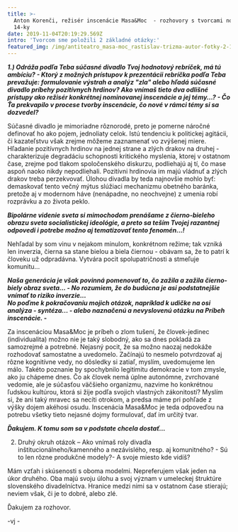 ```yaml
---
title: >-
  Anton Korenči, režisér inscenácie Masa&Moc  - rozhovory s tvorcami nominovanej
  14-ky
date: 2019-11-04T20:19:29.569Z
intro: 'Tvorcom sme položili 2 základné otázky:'
featured_img: /img/antiteatro_masa-moc_rastislav-trizma-autor-fotky-2-1-.jpg
---
```

_**1.) Odráža podľa Teba súčasné divadlo Tvoj hodnotový rebríček, má tú ambíciu? - Ktorý z možných prístupov k prezentácii rebríčka podľa Teba prevažuje: formulovanie výstrah a analýz "zla" alebo hľadá súčasné divadlo príbehy pozitívnych hrdinov? Ako vnímaš tieto dva odlišné prístupy ako režisér konkrétnej nominovanej inscenácie a jej témy...? - Čo Ťa prekvapilo v procese tvorby inscenácie, čo nové v rámci témy si sa dozvedel?**_ 

Súčasné divadlo je mimoriadne rôznorodé, preto je pomerne náročné definovať ho ako pojem, jednoliaty celok. Istú tendenciu k politickej agitácii, či kazateľstvu však zrejme môžeme zaznamenať vo zvýšenej miere. Hľadanie pozitívnych hrdinov na jednej strane a zlých drakov na druhej - charakterizuje degradáciu schopnosti kritického myslenia, ktorej v ostatnom čase, zrejme pod tlakom spoločenského diskurzu, podliehajú aj tí, čo mase aspoň naoko nikdy nepodliehali. Pozitívni hrdinovia im majú vládnuť a zlých drakov treba perzekvovať. Úlohou divadla by teda najnovšie mohlo byť: demaskovať tento večný mýtus slúžiaci mechanizmu obetného baránka, pretože aj v modernom háve (nenápadne, no neochvejne) z umenia robí rozprávku a zo života peklo.

_**Bipolárne videnie sveta si mimochodom  prenášame z čierno-bieleho obrazu sveta socialistickej  ideológie, a preto sa teším Tvojej razantnej odpovedi i potrebe možno aj tematizovať tento fenomén...!**_

Nehľadal by som vinu v nejakom minulom, konkrétnom režime; tak vzniká len inverzia, čierna sa stane bielou a biela čiernou - obávam sa, že to patrí k človeku už odpradávna. Vytvára pocit spolupatričnosti a stmeľuje komunitu...

_**Naša generácia je však povinná pomenovať to, čo zažila a zažila čierno-biely obraz sveta... -  No rozumiem, že do budúcna je asi podstatnejšie vnímať to riziko inverzie...**_ \
_**No poďme k pokračovaniu mojich otázok, napríklad k udičke na osi analýza - syntéza... - alebo naznačenú a nevyslovenú otázku na Príbeh inscenácie. -**_ 

Za inscenáciou Masa&Moc je príbeh o zlom tušení, že človek-jedinec (individualita) možno nie je taký slobodný, ako sa dnes pokladá za samozrejmé a potrebné. Nejasný pocit, že sa možno naozaj nedokáže rozhodovať samostatne a uvedomelo. Začínajú to nesmelo potvrdzovať aj rôzne kognitívne vedy, no dôsledky si zatiaľ, myslím, uvedomujeme len málo. Takéto poznanie by spochybnilo legitimitu demokracie v tom zmysle, ako ju chápeme dnes. Čo ak človek nemá úplne autonómne, zvrchované vedomie, ale je súčasťou väčšieho organizmu, nazvime ho konkrétnou ľudskou kultúrou, ktorá si žije podľa svojich vlastných zákonitostí? Myslím si, že ani taký mravec sa necíti otrokom, a predsa máme pri pohľade z výšky dojem akéhosi osudu. Inscenácia Masa&Moc je teda odpoveďou na potrebu všetky tieto nejasné dojmy formulovať, dať im určitý tvar.

_**Ďakujem. K tomu som sa v podstate chcela dostať...**_ 



2) Druhý okruh otázok – Ako vnímaš roly divadla inštitucionálneho/kamenného a nezávislého, resp. aj komunitného? - Sú to len rôzne produkčné modely?- A svoje miesto kde vidíš? 

Mám vzťah i skúsenosti s oboma modelmi. Nepreferujem však jeden na úkor druhého. Oba majú svoju úlohu a svoj význam v umeleckej štruktúre slovenského divadelníctva. Hranice medzi nimi sa v ostatnom čase stierajú; neviem však, či je to dobré, alebo zlé.



Ďakujem za rozhovor.

\-vj -
